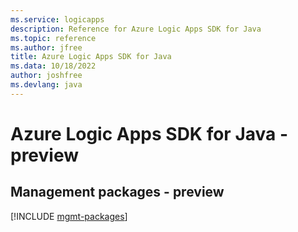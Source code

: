 ```yaml
---
ms.service: logicapps
description: Reference for Azure Logic Apps SDK for Java
ms.topic: reference
ms.author: jfree
title: Azure Logic Apps SDK for Java
ms.data: 10/18/2022
author: joshfree
ms.devlang: java
---
```

# Azure Logic Apps SDK for Java - preview

## Management packages - preview
[!INCLUDE [mgmt-packages](logic-apps-mgmt-index.md)]